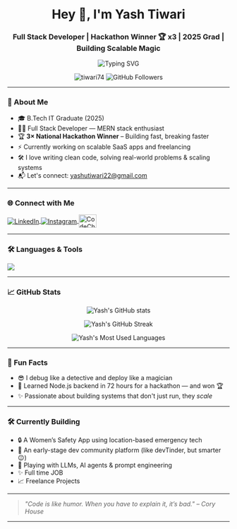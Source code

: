 <h1 align="center">Hey 👋, I'm Yash Tiwari</h1>
<h3 align="center">Full Stack Developer | Hackathon Winner 🏆 x3 | 2025 Grad | Building Scalable Magic</h3>

<p align="center">
  <img src="https://readme-typing-svg.herokuapp.com?font=Fira+Code&size=25&pause=1000&center=true&vCenter=true&width=435&lines=💻+Code.+Debug.+Repeat.;🚀+I+build+for+the+web.;🏆+3x+National+Hackathon+Winner;" alt="Typing SVG" />
</p>

<p align="center">
  <img src="https://komarev.com/ghpvc/?username=yashArrived&label=Profile%20views&color=blueviolet&style=flat" alt="tiwari74" />
  <img src="https://img.shields.io/github/followers/yashArrived?label=Followers&style=social" alt="GitHub Followers" />
</p>

---

### 🧠 About Me

- 🎓 B.Tech IT Graduate (2025)   
- 🧑‍💻 Full Stack Developer — MERN stack enthusiast  
- 🏆 **3× National Hackathon Winner** – Building fast, breaking faster  
- ⚡ Currently working on scalable SaaS apps and freelancing
- 🛠️ I love writing clean code, solving real-world problems & scaling systems  
- 📬 Let's connect: yashutiwari22@gmail.com

---

### 🌐 Connect with Me

<p align="left">
  <a href="https://linkedin.com/in/yashArrived/" target="_blank">
    <img align="center" src="https://skillicons.dev/icons?i=linkedin" alt="LinkedIn" />
  </a>
  <a href="https://instagram.com/yasharrived" target="_blank">
    <img align="center" src="https://skillicons.dev/icons?i=instagram" alt="Instagram" />
  </a>
  <a href="https://www.codechef.com/users/yashArrived" target="_blank">
    <img align="center" src="https://cdn.jsdelivr.net/npm/simple-icons@3.1.0/icons/codechef.svg" alt="CodeChef" height="30" width="40"/>
  </a>
</p>

---

### 🛠️ Languages & Tools

<p align="left">
  <img src="https://skillicons.dev/icons?i=html,css,js,bootstrap,react,redux,nodejs,express,mongodb,mysql,git,firebase,c,cpp" />
</p>

---

### 📈 GitHub Stats

<p align="center">
  <img src="https://github-readme-stats.vercel.app/api?username=tiwari74&show_icons=true&theme=radical" alt="Yash's GitHub stats" />
</p>

<p align="center">
  <img src="https://github-readme-streak-stats.herokuapp.com/?user=tiwari74&theme=tokyonight" alt="Yash's GitHub Streak" />
</p>

<p align="center">
  <img src="https://github-readme-stats.vercel.app/api/top-langs/?username=tiwari74&layout=compact&theme=tokyonight" alt="Yash's Most Used Languages" />
</p>

---

### 🧠 Fun Facts

- 😎 I debug like a detective and deploy like a magician  
- 🤯 Learned Node.js backend in 72 hours for a hackathon — and won 🏆  
- ✨ Passionate about building systems that don't just run, they *scale*

---

### 🛠️ Currently Building

- 🔒 A Women’s Safety App using location-based emergency tech  
- 🚀 An early-stage dev community platform (like devTinder, but smarter 😉)  
- 🧪 Playing with LLMs, AI agents & prompt engineering
- ✨ Full time JOB
- 📈 Freelance Projects

---

> *"Code is like humor. When you have to explain it, it’s bad." – Cory House*

---

